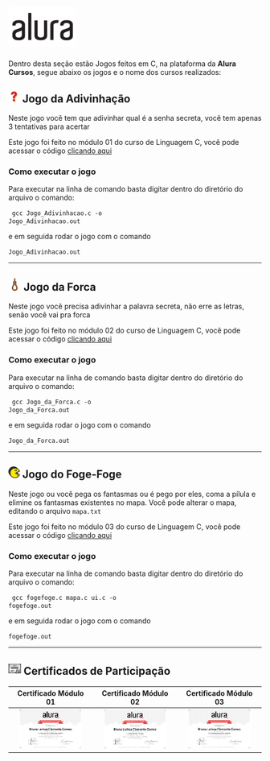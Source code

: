 # <img src="https://github.com/littlebru/Linguagem-C/blob/master/imagens/Logo_Alura.png" width="27%;" alt="Logo com letra C" title="Letra C"/>

Dentro desta seção estão Jogos feitos em C, na plataforma da **Alura Cursos**, segue abaixo os jogos e o nome dos cursos realizados:
<h2><img src="https://github.com/littlebru/Linguagem-C/blob/master/imagens/Icones/interrogacao.png" width="4.5%;" alt="Adivinhação" title="Interrogação"/>  Jogo da Adivinhação</h2>


Neste jogo você tem que adivinhar qual é a senha secreta, você tem apenas 3 tentativas para acertar

Este jogo foi feito no módulo 01 do curso de Linguagem C, você pode acessar o código [clicando aqui](https://github.com/littlebru/Linguagem-C/tree/master/CURSOS%20ALURA/01%20-%20Introdução%20à%20Linguagem)

### Como executar o jogo
Para executar na linha de comando basta digitar dentro do diretório do arquivo o comando:
<code><pre> gcc Jogo_Adivinhacao.c -o Jogo_Adivinhacao.out</code></pre>

e em seguida rodar o jogo com o comando
<pre><code>Jogo_Adivinhacao.out</code></pre>

---
<h2><img src="https://github.com/littlebru/Linguagem-C/blob/master/imagens/Icones/Forca.png" width="5%;" alt="Forca" title="Corda"/>  Jogo da Forca</h2>

Neste jogo você precisa adivinhar a palavra secreta, não erre as letras, senão você vai pra forca

Este jogo foi feito no módulo 02 do curso de Linguagem C, você pode acessar o código [clicando aqui](https://github.com/littlebru/Linguagem-C/tree/master/CURSOS%20ALURA/02%20-%20Avançando%20na%20Linguagem)

### Como executar o jogo
Para executar na linha de comando basta digitar dentro do diretório do arquivo o comando:
<code><pre> gcc Jogo_da_Forca.c -o Jogo_da_Forca.out</code></pre>

e em seguida rodar o jogo com o comando
<pre><code>Jogo_da_Forca.out</code></pre>

---
<h2><img src="https://github.com/littlebru/Linguagem-C/blob/master/imagens/Icones/Pacman.png" width="4.5%;" alt="FogeFoge" title="Pacman"/>  Jogo do Foge-Foge</h2>

Neste jogo ou você pega os fantasmas ou é pego por eles, coma a pílula e elimine os fantasmas existentes no mapa. Você pode alterar o mapa, editando o arquivo ```mapa.txt```

Este jogo foi feito no módulo 03 do curso de Linguagem C, você pode acessar o código [clicando aqui](https://github.com/littlebru/Linguagem-C/tree/master/CURSOS%20ALURA/03%20-%20Recursos%20Avançados)

### Como executar o jogo
Para executar na linha de comando basta digitar dentro do diretório do arquivo o comando:
<code><pre> gcc fogefoge.c mapa.c ui.c -o fogefoge.out</code></pre>

e em seguida rodar o jogo com o comando
<pre><code>fogefoge.out</code></pre>

---
<h2><img src="https://github.com/littlebru/Linguagem-C/blob/master/imagens/Icones/Certificado.png" width="5%;" alt="certificado" title="icone certificado"/>   Certificados de Participação</h2>

| Certificado Módulo 01 | Certificado Módulo 02 | Certificado Módulo 03 |
|:---------:|:---------:|:---------:|
|  <img src="https://github.com/littlebru/Linguagem-C/blob/master/imagens/Certificados/Certificado_1.png" width="80%;" alt="certificado" title="Certificado Modulo 01"/>| <img src="https://github.com/littlebru/Linguagem-C/blob/master/imagens/Certificados/Certificado_2.png" width="80%;" alt="certificado" title="Certificado Modulo 02"/>| <img src="https://github.com/littlebru/Linguagem-C/blob/master/imagens/Certificados/Certificado_3.png" width="80%;" alt="certificado" title="Certificado Modulo 03"/>|
